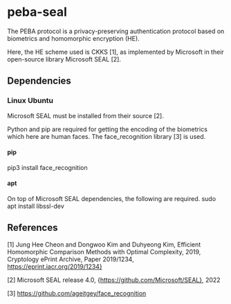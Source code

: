 # peba-seal

The PEBA protocol is a privacy-preserving authentication protocol based on biometrics and homomorphic encryption (HE).

Here, the HE scheme used is CKKS [1], as implemented by Microsoft in their open-source library Microsoft SEAL [2].

## Dependencies


### Linux Ubuntu
Microsoft SEAL must be installed from their source [2].

Python and pip are required for getting the encoding of the biometrics which here are human faces.
The face_recognition library [3] is used.

#### pip

pip3 install face_recognition

#### apt
On top of Microsoft SEAL dependencies, the following are required.
sudo apt install libssl-dev 




## References

[1] Jung Hee Cheon and Dongwoo Kim and Duhyeong Kim, Efficient Homomorphic Comparison Methods with Optimal Complexity, 2019, Cryptology ePrint Archive, Paper 2019/1234, https://eprint.iacr.org/2019/1234}

[2] Microsoft SEAL release 4.0, {https://github.com/Microsoft/SEAL}, 2022

[3] https://github.com/ageitgey/face_recognition
